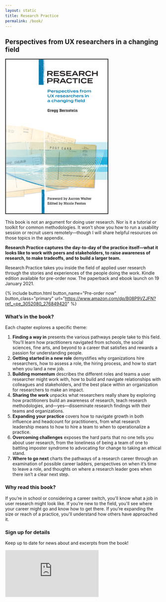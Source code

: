 ```yaml
---
layout: static
title: Research Practice
permalink: /book/
---
```

## Perspectives from UX researchers in a changing field

![Research Practice](/assets/images/book_cover.png "Research Practice cover image")

This book is not an argument for doing user research. Nor is it a tutorial or toolkit for common methodologies. It won’t show you how to run a usability session or recruit users remotely—though I will share helpful resources on those topics in the appendix.

**Research Practice captures the day-to-day of the practice itself—what it looks like to work with peers and stakeholders, to raise awareness of research, to make tradeoffs, and to build a larger team.**

Research Practice takes you inside the field of applied user research through the stories and experiences of the people doing the work. Kindle edition available for pre-order now. The paperback and ebook launch on 19 January 2021.

{% include button.html button_name="Pre-order now" button_class="primary" url="https://www.amazon.com/dp/B08P9VZJFN?ref_=pe_3052080_276849420" %}

### What’s in the book?

Each chapter explores a specific theme:
1. **Finding a way in** presents the various pathways people take to this field. You’ll learn how practitioners navigated from schools, the social sciences, fine arts, and beyond to a career that satisfies and rewards a passion for understanding people.
2. **Getting started in a new role** demystifies why organizations hire researchers, how to assess a role, the hiring process, and how to start when you land a new job.
3. **Building momentum** describes the different roles and teams a user researcher might work with, how to build and navigate relationships with colleagues and stakeholders, and the best place within an organization for researchers to make an impact.
4. **Sharing the work** unpacks what researchers really share by exploring how practitioners build an awareness of research, teach research methodologies, and—yes—disseminate research findings with their teams and organizations.
5. **Expanding your practice** covers how to navigate growth in both influence and headcount for practitioners, from what research leadership means to how to hire a team to when to operationalize a practice.
6. **Overcoming challenges** exposes the hard parts that no one tells you about user research, from the loneliness of being a team of one to battling imposter syndrome to advocating for change to taking an ethical stand.
7. **Where to go next** charts the pathways of a research career through an examination of possible career ladders, perspectives on when it’s time to leave a role, and thoughts on where a research leader goes when there isn’t a clear next step.

### Why read this book?

If you’re in school or considering a career switch, you'll know what a job in user research might look like. If you’re new to the field, you'll see where your career might go and know how to get there. If you’re expanding the size or reach of a practice, you'll understand how others have approached it.

### Sign up for details
Keep up to date for news about and excerpts from the book!

<!-- Begin Substack form -->
<div class="iframe-container">
<iframe src="https://gregg.substack.com/embed" style="border:1px solid #EEE; background:white;" scrolling="no"></iframe>
</div>
<!--End Substack form-->
